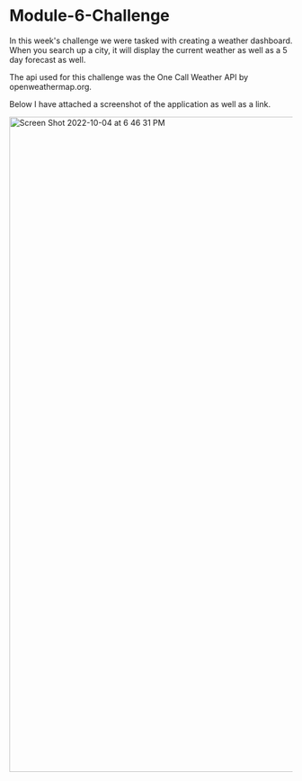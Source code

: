 # Module-6-Challenge

In this week's challenge we were tasked with creating a weather dashboard. When you search up a city, it will display the current weather as well as a 5 day forecast as well.

The api used for this challenge was the One Call Weather API by openweathermap.org.

Below I have attached a screenshot of the application as well as a link.



<img width="1165" alt="Screen Shot 2022-10-04 at 6 46 31 PM" src="https://user-images.githubusercontent.com/107945716/193962398-ed64b0ed-c289-408d-be94-ab2a1882fe22.png">

